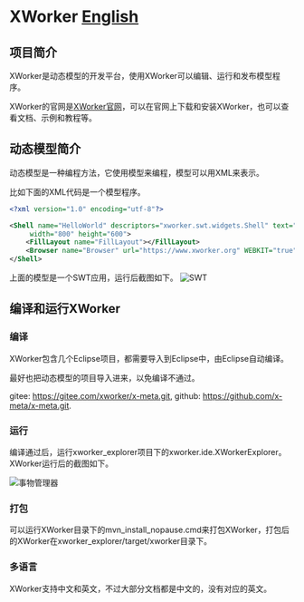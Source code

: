 XWorker [English](README_en.md)
============
## 项目简介
XWorker是动态模型的开发平台，使用XWorker可以编辑、运行和发布模型程序。

XWorker的官网是[XWorker官网](https://www.xworker.org)，可以在官网上下载和安装XWorker，也可以查看文档、示例和教程等。

## 动态模型简介
动态模型是一种编程方法，它使用模型来编程，模型可以用XML来表示。

比如下面的XML代码是一个模型程序。

```xml
<?xml version="1.0" encoding="utf-8"?>

<Shell name="HelloWorld" descriptors="xworker.swt.widgets.Shell" text="Hello World" RESIZE="true"
     width="800" height="600">
    <FillLayout name="FillLayout"></FillLayout>
    <Browser name="Browser" url="https://www.xworker.org" WEBKIT="true"></Browser>
</Shell>
```
上面的模型是一个SWT应用，运行后截图如下。
![SWT](https://images.gitee.com/uploads/images/2019/1217/164635_22cd7199_493262.png "SWT应用")

## 编译和运行XWorker
### 编译
XWorker包含几个Eclipse项目，都需要导入到Eclipse中，由Eclipse自动编译。

最好也把动态模型的项目导入进来，以免编译不通过。

gitee: https://gitee.com/xworker/x-meta.git, github: https://github.com/x-meta/x-meta.git.

### 运行
编译通过后，运行xworker_explorer项目下的xworker.ide.XWorkerExplorer。XWorker运行后的截图如下。

![事物管理器](http://git.oschina.net/uploads/images/2016/0623/192549_72e935b0_493262.png "模型管理器")

### 打包
可以运行XWorker目录下的mvn_install_nopause.cmd来打包XWorker，打包后的XWorker在xworker_explorer/target/xworker目录下。

### 多语言
XWorker支持中文和英文，不过大部分文档都是中文的，没有对应的英文。 
